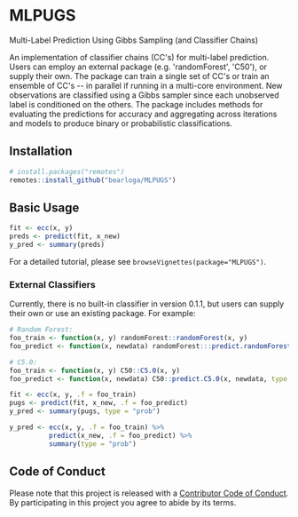 # MLPUGS
Multi-Label Prediction Using Gibbs Sampling (and Classifier Chains)

An implementation of classifier chains (CC's) for multi-label prediction. Users can employ an external package (e.g. 'randomForest', 'C50'), or supply their own. The package can train a single set of CC's or train an ensemble of CC's -- in parallel if running in a multi-core environment. New observations are classified using a Gibbs sampler since each unobserved label is conditioned on the others. The package includes methods for evaluating the predictions for accuracy and aggregating across iterations and models to produce binary or probabilistic classifications.

## Installation

```R
# install.packages("remotes")
remotes::install_github("bearloga/MLPUGS")
```

## Basic Usage

```R
fit <- ecc(x, y)
preds <- predict(fit, x_new)
y_pred <- summary(preds)
```

For a detailed tutorial, please see `browseVignettes(package="MLPUGS")`.

### External Classifiers

Currently, there is no built-in classifier in version 0.1.1, but users can supply their own or use an existing package. For example:

```R
# Random Forest:
foo_train <- function(x, y) randomForest::randomForest(x, y)
foo_predict <- function(x, newdata) randomForest:::predict.randomForest(x, newdata, type = "prob")

# C5.0:
foo_train <- function(x, y) C50::C5.0(x, y)
foo_predict <- function(x, newdata) C50::predict.C5.0(x, newdata, type = "prob")

fit <- ecc(x, y, .f = foo_train)
pugs <- predict(fit, x_new, .f = foo_predict)
y_pred <- summary(pugs, type = "prob")

y_pred <- ecc(x, y, .f = foo_train) %>%
          predict(x_new, .f = foo_predict) %>%
          summary(type = "prob")
```

## Code of Conduct

Please note that this project is released with a [Contributor Code of Conduct](CONDUCT.md). By participating in this project you agree to abide by its terms.
